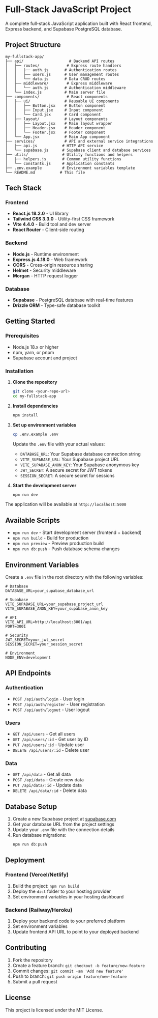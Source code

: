 # Full-Stack JavaScript Project

A complete full-stack JavaScript application built with React frontend, Express backend, and Supabase PostgreSQL database.

## Project Structure

```
my-fullstack-app/
├── api/                    # Backend API routes
│   ├── routes/            # Express route handlers
│   │   ├── auth.js       # Authentication routes
│   │   ├── users.js      # User management routes
│   │   └── data.js       # Data CRUD routes
│   ├── middleware/        # Express middleware
│   │   └── auth.js       # Authentication middleware
│   └── index.js          # Main server file
├── components/            # React components
│   ├── ui/               # Reusable UI components
│   │   ├── Button.jsx    # Button component
│   │   ├── Input.jsx     # Input component
│   │   └── Card.jsx      # Card component
│   ├── layout/           # Layout components
│   │   ├── Layout.jsx    # Main layout wrapper
│   │   ├── Header.jsx    # Header component
│   │   └── Footer.jsx    # Footer component
│   └── App.jsx           # Main App component
├── services/             # API and external service integrations
│   ├── api.js           # HTTP API service
│   └── supabase.js      # Supabase client and database services
├── utils/               # Utility functions and helpers
│   ├── helpers.js       # Common utility functions
│   └── constants.js     # Application constants
├── .env.example         # Environment variables template
└── README.md           # This file
```

## Tech Stack

### Frontend
- **React.js 18.2.0** - UI library
- **Tailwind CSS 3.3.0** - Utility-first CSS framework
- **Vite 4.4.0** - Build tool and dev server
- **React Router** - Client-side routing

### Backend
- **Node.js** - Runtime environment
- **Express.js 4.18.0** - Web framework
- **CORS** - Cross-origin resource sharing
- **Helmet** - Security middleware
- **Morgan** - HTTP request logger

### Database
- **Supabase** - PostgreSQL database with real-time features
- **Drizzle ORM** - Type-safe database toolkit

## Getting Started

### Prerequisites
- Node.js 18.x or higher
- npm, yarn, or pnpm
- Supabase account and project

### Installation

1. **Clone the repository**
   ```bash
   git clone <your-repo-url>
   cd my-fullstack-app
   ```

2. **Install dependencies**
   ```bash
   npm install
   ```

3. **Set up environment variables**
   ```bash
   cp .env.example .env
   ```
   
   Update the `.env` file with your actual values:
   - `DATABASE_URL`: Your Supabase database connection string
   - `VITE_SUPABASE_URL`: Your Supabase project URL
   - `VITE_SUPABASE_ANON_KEY`: Your Supabase anonymous key
   - `JWT_SECRET`: A secure secret for JWT tokens
   - `SESSION_SECRET`: A secure secret for sessions

4. **Start the development server**
   ```bash
   npm run dev
   ```

The application will be available at `http://localhost:5000`

## Available Scripts

- `npm run dev` - Start development server (frontend + backend)
- `npm run build` - Build for production
- `npm run preview` - Preview production build
- `npm run db:push` - Push database schema changes

## Environment Variables

Create a `.env` file in the root directory with the following variables:

```env
# Database
DATABASE_URL=your_supabase_database_url

# Supabase
VITE_SUPABASE_URL=your_supabase_project_url
VITE_SUPABASE_ANON_KEY=your_supabase_anon_key

# API
VITE_API_URL=http://localhost:3001/api
PORT=3001

# Security
JWT_SECRET=your_jwt_secret
SESSION_SECRET=your_session_secret

# Environment
NODE_ENV=development
```

## API Endpoints

### Authentication
- `POST /api/auth/login` - User login
- `POST /api/auth/register` - User registration
- `POST /api/auth/logout` - User logout

### Users
- `GET /api/users` - Get all users
- `GET /api/users/:id` - Get user by ID
- `PUT /api/users/:id` - Update user
- `DELETE /api/users/:id` - Delete user

### Data
- `GET /api/data` - Get all data
- `POST /api/data` - Create new data
- `PUT /api/data/:id` - Update data
- `DELETE /api/data/:id` - Delete data

## Database Setup

1. Create a new Supabase project at [supabase.com](https://supabase.com)
2. Get your database URL from the project settings
3. Update your `.env` file with the connection details
4. Run database migrations:
   ```bash
   npm run db:push
   ```

## Deployment

### Frontend (Vercel/Netlify)
1. Build the project: `npm run build`
2. Deploy the `dist` folder to your hosting provider
3. Set environment variables in your hosting dashboard

### Backend (Railway/Heroku)
1. Deploy your backend code to your preferred platform
2. Set environment variables
3. Update frontend API URL to point to your deployed backend

## Contributing

1. Fork the repository
2. Create a feature branch: `git checkout -b feature/new-feature`
3. Commit changes: `git commit -am 'Add new feature'`
4. Push to branch: `git push origin feature/new-feature`
5. Submit a pull request

## License

This project is licensed under the MIT License.